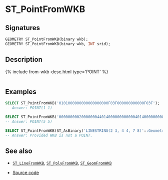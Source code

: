 # ST_PointFromWKB

## Signatures

```sql
GEOMETRY ST_PointFromWKB(binary wkb);
GEOMETRY ST_PointFromWKB(binary wkb, INT srid);
```

## Description

{% include from-wkb-desc.html type='POINT' %}
```{include} sfs-1-2-1.md
```

## Examples

```sql
SELECT ST_PointFromWKB('0101000000000000000000F03F000000000000F03F');
-- Answer: POINT(1 1)

SELECT ST_PointFromWKB('000000000200000004401400000000000040140000000000003ff00000000000004000000000000000400800000000000040100000000000004058c000000000004008000000000000', 4326);
-- Answer: POINT(5 5)

SELECT ST_PointFromWKB(ST_AsBinary('LINESTRING(2 3, 4 4, 7 8)'::Geometry), 2154);
-- Answer: Provided WKB is not a POINT.
```

## See also

* [`ST_LineFromWKB`](../ST_LineFromWKB), [`ST_PolyFromWKB`](../ST_PolyFromWKB), [`ST_GeomFromWKB`](../ST_GeomFromWKB)

* <a href="https://github.com/orbisgis/h2gis/blob/master/h2gis-functions/src/main/java/org/h2gis/functions/spatial/convert/ST_PointFromWKB.java" target="_blank">Source code</a>
